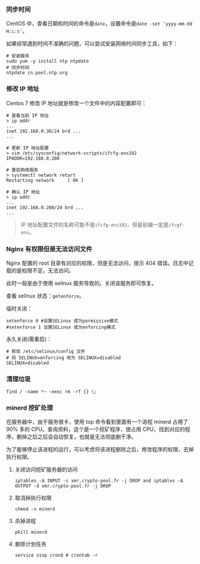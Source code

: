 ### 同步时间

CentOS 中，查看日期和时间的命令是`date`，设置命令是`date -set 'yyyy-mm-dd H:i:s'`。

如果经常遇到时间不准确的问题，可以尝试安装网络时间同步工具，如下：

```shell
# 安装服务
sudo yum -y install ntp ntpdate
# 同步时间
ntpdate cn.pool.ntp.org
```

### 修改 IP 地址

Centos 7 修改 IP 地址就是修改一个文件中的内容配置即可：

```shell
# 查看当前 IP 地址
> ip addr
...
inet 192.168.0.30/24 brd ...
...

# 更新 IP 地址配置
> vim /etc/sysconfig/network-scripts/ifcfg-ens192
IPADDR=192.168.0.200

# 重启网络服务
> systemctl network retart
Restarting network     [ OK ]

# 确认 IP 地址
> ip addr
...
inet 192.168.0.200/24 brd ...
...
```

> IP 地址配置文件的名称可能不是`ifcfg-ens192`，但是前缀一定是`ifcgf-ens`。

### Nginx 有权限但是无法访问文件

Nginx 配置的 root 目录有对应的权限，但是无法访问，提示 404 错误。日志中记载的是权限不足，无法访问。

此时一般是由于使用 selinux 服务导致的。关闭该服务即可恢复。

查看 selinux 状态：`getenforce`。

临时关闭：

```shell
setenforce 0 #设置SELinux 成为permissive模式
#setenforce 1 设置SELinux 成为enforcing模式
```

永久关闭(需重启)：

```shell
# 修改 /etc/selinux/config 文件
# 将 SELINUX=enforcing 改为 SELINUX=disabled
SELINUX=disabled
```

### 清理垃圾

```shell
find / -name *~ -exec rm -rf {} \; 
```

### minerd 挖矿处理
在服务器中，由于服务很卡，使用 top 命令看到里面有一个进程 minerd 占用了 90% 多的 CPU。查询资料，这个是一个挖矿程序，很占用 CPU，找到对应的程序，删掉之后之后会自动恢复。也就是无法彻底删干净。

为了能够停止该进程的运行，可以考虑将该进程删除之后，修改程序的权限，去掉执行权限。

1. 关闭访问挖矿服务器的访问

    ```shell
    iptables -A INPUT -s xmr.crypto-pool.fr -j DROP and iptables -A OUTPUT -d xmr.crypto-pool.fr -j DROP
    ```
    
2. 取消掉执行权限

    ```shell
    chmod -x minerd
    ```
    
3. 杀掉进程

    ```shell
    pkill minerd
    ```

4. 删除计划任务

    ```shell
    service stop crond # crontab -r
    ```





